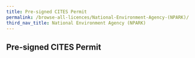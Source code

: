 ```yaml
---
title: Pre-signed CITES Permit
permalink: /browse-all-licences/National-Environment-Agency-(NPARK)/
third_nav_title: National Environment Agency (NPARK)
---
```

## Pre-signed CITES Permit
